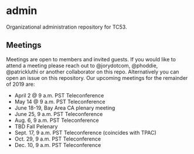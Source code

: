 # admin
Organizational administration repository for TC53.

## Meetings

Meetings are open to members and invited guests. If you would like to attend a meeting please reach out to @jorydotcom, @phoddie, @patrickluthi or another collaborator on this repo. Alternatively you can open an issue on this repository. Our upcoming meetings for the remainder of 2019 are:

* April 2 @ 9 a.m. PST Teleconference
* May 14 @ 9 a.m. PST Teleconference
* June 18-19, Bay Area CA plenary meeting
* June 25, 9 a.m. PST Teleconference
* Aug. 6, 9 a.m. PST Teleconference
* TBD Fall Pelenary
* Sept. 17, 9 a.m. PST Teleconference (coincides with TPAC)
* Oct. 29, 9 a.m. PST Teleconference
* Dec. 10, 9 a.m. PST Teleconference

